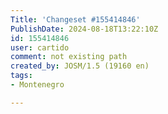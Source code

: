 ```yaml
---
Title: 'Changeset #155414846'
PublishDate: 2024-08-18T13:22:10Z
id: 155414846
user: cartido
comment: not existing path
created_by: JOSM/1.5 (19160 en)
tags:
- Montenegro

---
```


